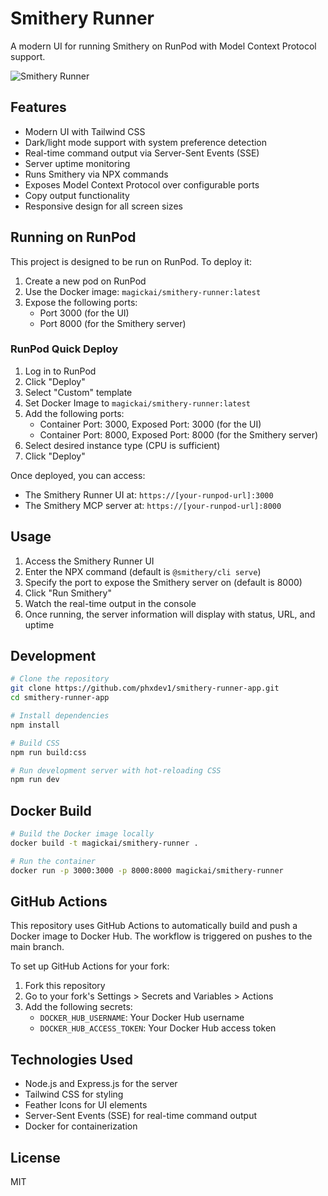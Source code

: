 # Smithery Runner

A modern UI for running Smithery on RunPod with Model Context Protocol support.

![Smithery Runner](https://raw.githubusercontent.com/phxdev1/smithery-runner-app/main/screenshot.png)

## Features

- Modern UI with Tailwind CSS
- Dark/light mode support with system preference detection
- Real-time command output via Server-Sent Events (SSE)
- Server uptime monitoring
- Runs Smithery via NPX commands
- Exposes Model Context Protocol over configurable ports
- Copy output functionality
- Responsive design for all screen sizes

## Running on RunPod

This project is designed to be run on RunPod. To deploy it:

1. Create a new pod on RunPod
2. Use the Docker image: `magickai/smithery-runner:latest`
3. Expose the following ports:
   - Port 3000 (for the UI)
   - Port 8000 (for the Smithery server)

### RunPod Quick Deploy

1. Log in to RunPod
2. Click "Deploy"
3. Select "Custom" template
4. Set Docker Image to `magickai/smithery-runner:latest`
5. Add the following ports:
   - Container Port: 3000, Exposed Port: 3000 (for the UI)
   - Container Port: 8000, Exposed Port: 8000 (for the Smithery server)
6. Select desired instance type (CPU is sufficient)
7. Click "Deploy"

Once deployed, you can access:
- The Smithery Runner UI at: `https://[your-runpod-url]:3000`
- The Smithery MCP server at: `https://[your-runpod-url]:8000`

## Usage

1. Access the Smithery Runner UI
2. Enter the NPX command (default is `@smithery/cli serve`)
3. Specify the port to expose the Smithery server on (default is 8000)
4. Click "Run Smithery"
5. Watch the real-time output in the console
6. Once running, the server information will display with status, URL, and uptime

## Development

```bash
# Clone the repository
git clone https://github.com/phxdev1/smithery-runner-app.git
cd smithery-runner-app

# Install dependencies
npm install

# Build CSS
npm run build:css

# Run development server with hot-reloading CSS
npm run dev
```

## Docker Build

```bash
# Build the Docker image locally
docker build -t magickai/smithery-runner .

# Run the container
docker run -p 3000:3000 -p 8000:8000 magickai/smithery-runner
```

## GitHub Actions

This repository uses GitHub Actions to automatically build and push a Docker image to Docker Hub. The workflow is triggered on pushes to the main branch.

To set up GitHub Actions for your fork:

1. Fork this repository
2. Go to your fork's Settings > Secrets and Variables > Actions
3. Add the following secrets:
   - `DOCKER_HUB_USERNAME`: Your Docker Hub username
   - `DOCKER_HUB_ACCESS_TOKEN`: Your Docker Hub access token

## Technologies Used

- Node.js and Express.js for the server
- Tailwind CSS for styling
- Feather Icons for UI elements
- Server-Sent Events (SSE) for real-time command output
- Docker for containerization

## License

MIT
